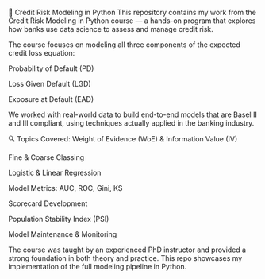 🏦 Credit Risk Modeling in Python
This repository contains my work from the Credit Risk Modeling in Python course — a hands-on program that explores how banks use data science to assess and manage credit risk.

The course focuses on modeling all three components of the expected credit loss equation:

Probability of Default (PD)

Loss Given Default (LGD)

Exposure at Default (EAD)

We worked with real-world data to build end-to-end models that are Basel II and III compliant, using techniques actually applied in the banking industry.

🔍 Topics Covered:
Weight of Evidence (WoE) & Information Value (IV)

Fine & Coarse Classing

Logistic & Linear Regression

Model Metrics: AUC, ROC, Gini, KS

Scorecard Development

Population Stability Index (PSI)

Model Maintenance & Monitoring

The course was taught by an experienced PhD instructor and provided a strong foundation in both theory and practice. This repo showcases my implementation of the full modeling pipeline in Python.

